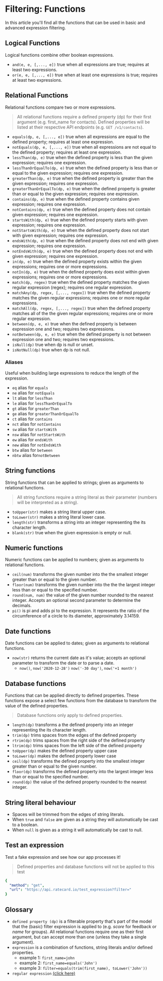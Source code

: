 # Filtering: Functions
In this article you'll find all the functions that can be used in basic and advanced expression filtering.

## Logical Functions
Logical functions combine other boolean expressions.

- `and(e, e, [,..., e])` true when all expressions are true; requires at least two expressions.
- `or(e, e, [,..., e])` true when at least one expressions is true; requires at least two expressions.

## Relational Functions
Relational functions compare two or more expressions.

> All relational functions require a defined property (dp) for their first argument (e.g. first_name for contacts). Defined properties will be listed at their respective API endpoints (e.g. `GET /v1/contacts`).

- `equals(dp, e, [,..., e])` true when all expressions are equal to the defined property; requires at least one expression.
- `notEquals(dp, e, [,..., e])` true when all expressions are not equal to the defined property; requires at least one expression.
- `lessThan(dp, e)` true when the defined property is less than the given expression; requires one expression.
- `lessThanOrEqualTo(dp, e)` true when the defined property is less than or equal to the given expression; requires one expression.
- `greaterThan(dp, e)` true when the defined property is greater than the given expression; requires one expression.
- `greaterThanOrEqualTo(dp, e)` true when the defined property is greater than or equal to the given expression; requires one expression.
- `contains(dp, e)` true when the defined property contains given expression; requires one expression.
- `notContains(dp, e)` true when the defined property does not contain given expression; requires one expression.
- `startsWith(dp, e)` true when the defined property starts with given expression; requires one expression.
- `notStartsWith(dp, e)` true when the defined property does not start with given expression; requires one expression.
- `endsWith(dp, e)` true when the defined property does not end with given expression; requires one expression.
- `notEndsWith(dp, e)` true when the defined property does not end with given expression; requires one expression.
- `in(dp, e)` true when the defined property exists within the given expressions; requires one or more expressions.
- `notIn(dp, e)` true when the defined property does exist within given expressions; requires one or more expressions.
- `match(dp, regex)` true when the defined property matches the given regular expression (regex); requires one regular expression.
- `matchAny(dp, regex, [,..., regex])` true when the defined property matches the given regular expressions; requires one or more regular expressions.
- `matchAll(dp, regex, [,..., regex])` true when the defined property matches all of the the given regular expressions; requires one or more regular expression.
- `between(dp, e, e)` true when the defined property is between expression one and two; requires two expressions.
- `notBetween(dp, e, e)` true when the defined property is not between expression one and two; requires two expressions.
- `isNull(dp)` true when dp is null or unset.
- `isNotNull(dp)` true when dp is not null.

### Aliases
Useful when building large expressions to reduce the length of the expression.
- `eq` alias for `equals`
- `ne` alias for `notEquals`
- `lt` alias for `lessThan`
- `le` alias for `lessThanOrEqualTo`
- `gt` alias for `greaterThan`
- `ge` alias for `greaterThanOrEqualTo`
- `ct` alias for `contains`
- `nct` alias for `notContains`
- `sw` alias for `startsWith`
- `nsw` alias for `notStartsWith`
- `ew` alias for `endsWith`
- `new` alias for `notEndsWith`
- `btw` alias for `between`
- `nbtw` alias for`notBetween`

## String functions
String functions that can be applied to strings; given as arguments to relational functions.

> All string functions require a string literal as their parameter (numbers will be interpreted as a string).

- `toUpper(str)` makes a string literal upper case.
- `toLower(str)` makes a string literal lower case.
- `length(str)` transforms a string into an integer representing the its character length.
- `blank(str)` true when the given expression is empty or null.

## Numeric functions
Numeric functions can be applied to numbers; given as arguments to relational functions.

- `ceil(num)` transforms the given number into the the smallest integer greater than or equal to the given number.
- `floor(num)` transforms the given number into the the the largest integer less than or equal to the specified number.
- `round(num, num)` the value of the given number rounded to the nearest integer. Accepts an optional second parameter to determine the decimals.
- `pi()` is pi and adds pi to the expression. It represents the ratio of the circumference of a circle to its diameter, approximately 3.14159.

## Date functions
Date functions can be applied to dates; given as arguments to relational functions.

- `now(str)` returns the current date as it's value; accepts an optional parameter to transform the date or to parse a date.
  - `now()`, `now('2020-12-28')` `now('-30 day')`, `now('+1 month')`

## Database functions
Functions that can be applied directly to defined properties. These functions expose a select few functions from the database to transform the value of the defined properties.

> Database functions only apply to defined properties.

- `length(dp)` transforms a the defined property into an integer representing the its character length.
- `trim(dp)` trims spaces from the edges of the defined property
- `rtrim(dp)` trims spaces from the right side of the defined property
- `ltrim(dp)` trims spaces from the left side of the defined property
- `toUpper(dp)` makes the defined property upper case
- `toLower(dp)` makes the defined property lower case
- `ceil(dp)` transforms the defined property into the smallest integer greater than or equal to the given number.
- `floor(dp)` transforms the defined property into the largest integer less than or equal to the specified number.
- `round(dp)` the value of the defined property rounded to the nearest integer.

## String literal behaviour
- Spaces will be trimmed from the edges of string literals.
- When `true` and `false` are given as a string they will automatically be cast to a boolean.
- When `null` is given as a string it will automatically be cast to null.

## Test an expression
Test a fake expression and see how our app processes it!

> Defined properties and database functions will not be applied to this test

```yaml http
{
  "method": "get",
  "url": "https://api.ratecard.io/test_expression?filter="
}
```

## Glossary
- `defined property (dp)` is a filterable property that's part of the model that the (basic) filter expression is applied to (e.g. *score* for feedback or *name* for groups). All relational functions require one as their first argument, but can accept more than one (unless they take a single argument).
- `expression` is a combination of functions, string literals and/or defined properties.
  - example 1: `first_name=john`
  - example 2: `first_name=equals('John')`
  - example 3: `filter=equals(trim(first_name), toLower('John'))`
- `regular expression` [(click here)](https://en.wikipedia.org/wiki/Regular_expression)